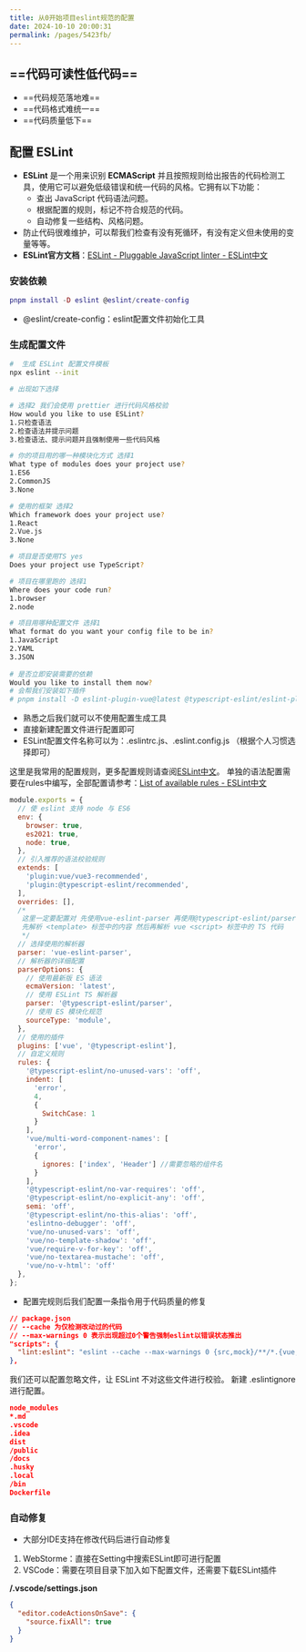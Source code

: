 ```yaml
---
title: 从0开始项目eslint规范的配置
date: 2024-10-10 20:00:31
permalink: /pages/5423fb/
---
```

## 
##  
## ==代码可读性低代码==
- ==代码规范落地难==
- ==代码格式难统一==
- ==代码质量低下==
## 配置 ESLint

- **ESLint** 是一个用来识别 **ECMAScript** 并且按照规则给出报告的代码检测工具，使用它可以避免低级错误和统一代码的风格。它拥有以下功能：
    - 查出 JavaScript 代码语法问题。
    - 根据配置的规则，标记不符合规范的代码。
    - 自动修复一些结构、风格问题。
- 防止代码很难维护，可以帮我们检查有没有死循环，有没有定义但未使用的变量等等。
- **ESLint官方文档**：[ESLint - Pluggable JavaScript linter - ESLint中文](https://eslint.cn/)
### 安装依赖
```lua
pnpm install -D eslint @eslint/create-config
```

- @eslint/create-config：eslint配置文件初始化工具
### 生成配置文件
```bash
#  生成 ESLint 配置文件模板
npx eslint --init
```
```bash
# 出现如下选择

# 选择2 我们会使用 prettier 进行代码风格校验
How would you like to use ESLint?
1.只检查语法
2.检查语法并提示问题
3.检查语法、提示问题并且强制使用一些代码风格

# 你的项目用的哪一种模块化方式 选择1
What type of modules does your project use?
1.ES6
2.CommonJS
3.None

# 使用的框架 选择2
Which framework does your project use?
1.React
2.Vue.js
3.None

# 项目是否使用TS yes
Does your project use TypeScript?

# 项目在哪里跑的 选择1
Where does your code run?
1.browser
2.node

# 项目用哪种配置文件 选择1
What format do you want your config file to be in?
1.JavaScript
2.YAML
3.JSON
 
# 是否立即安装需要的依赖
Would you like to install them now?
# 会帮我们安装如下插件
# pnpm install -D eslint-plugin-vue@latest @typescript-eslint/eslint-plugin@latest @typescript-eslint/parser@latest
```

- 熟悉之后我们就可以不使用配置生成工具
- 直接新建配置文件进行配置即可
- ESLint配置文件名称可以为：.eslintrc.js、.eslint.config.js （根据个人习惯选择即可）

这里是我常用的配置规则，更多配置规则请查阅[ESLint中文](https://eslint.cn/)。
单独的语法配置需要在rules中编写，全部配置请参考：[List of available rules - ESLint中文](https://eslint.cn/docs/rules/)
```javascript
module.exports = {
  // 使 eslint 支持 node 与 ES6
  env: {
    browser: true,
    es2021: true,
    node: true,
  },
  // 引入推荐的语法校验规则
  extends: [
    'plugin:vue/vue3-recommended',
    'plugin:@typescript-eslint/recommended',
  ],
  overrides: [],
  /* 
   这里一定要配置对 先使用vue-eslint-parser 再使用@typescript-eslint/parser
   先解析 <template> 标签中的内容 然后再解析 vue <script> 标签中的 TS 代码
   */
  // 选择使用的解析器
  parser: 'vue-eslint-parser',
  // 解析器的详细配置
  parserOptions: {
    // 使用最新版 ES 语法
    ecmaVersion: 'latest',
    // 使用 ESLint TS 解析器
    parser: '@typescript-eslint/parser',
    // 使用 ES 模块化规范
    sourceType: 'module',
  },
  // 使用的插件
  plugins: ['vue', '@typescript-eslint'],
  // 自定义规则
  rules: {
    '@typescript-eslint/no-unused-vars': 'off',
    indent: [
      'error',
      4,
      {
        SwitchCase: 1
      }
    ],
    'vue/multi-word-component-names': [
      'error',
      {
        ignores: ['index', 'Header'] //需要忽略的组件名
      }
    ],
    '@typescript-eslint/no-var-requires': 'off',
    '@typescript-eslint/no-explicit-any': 'off',
    semi: 'off',
    '@typescript-eslint/no-this-alias': 'off',
    'eslintno-debugger': 'off',
    'vue/no-unused-vars': 'off',
    'vue/no-template-shadow': 'off',
    'vue/require-v-for-key': 'off',
    'vue/no-textarea-mustache': 'off',
    'vue/no-v-html': 'off'
  },
};
```

- 配置完规则后我们配置一条指令用于代码质量的修复
```json
// package.json
// --cache 为仅检测改动过的代码
// --max-warnings 0 表示出现超过0个警告强制eslint以错误状态推出
"scripts": {
  "lint:eslint": "eslint --cache --max-warnings 0 {src,mock}/**/*.{vue,ts,tsx} --fix",
},
```
我们还可以配置忽略文件，让 ESLint 不对这些文件进行校验。
新建 .eslintignore 进行配置。
```json
node_modules
*.md
.vscode
.idea
dist
/public
/docs
.husky
.local
/bin
Dockerfile
```
### 自动修复

- 大部分IDE支持在修改代码后进行自动修复
1. WebStorme：直接在Setting中搜索ESLint即可进行配置
2. VSCode：需要在项目目录下加入如下配置文件，还需要下载ESLint插件

**/.vscode/settings.json**
```json
{
  "editor.codeActionsOnSave": {
    "source.fixAll": true
  }
}
```








